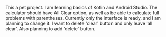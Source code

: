 This a pet project. I am learning basics of Kotlin and Android Studio.
The calculator should have All Clear option, as well as be able to calculate full problems with parentheses.
Currently only the interface is ready, and I am planning to change it. I want to delete 'clear' button and only leave 'all clear'. Also planning to add 'delete' button.
